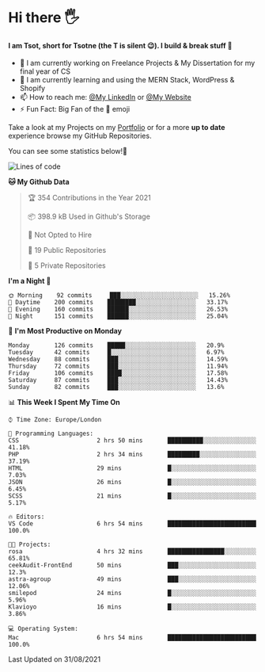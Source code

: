 # Hi there :raised_hand_with_fingers_splayed:
#### I am Tsot, short for Tsotne (the T is silent :wink:). I build & break stuff :space_invader:
- :telescope: I am currently working on Freelance Projects & My Dissertation for my final year of CS
- :seedling: I am currently learning and using the MERN Stack, WordPress & Shopify
- :mailbox: How to reach me: [@My LinkedIn](https://www.linkedin.com/in/tsotne-gvadzabia/) or [@My Website](https://tsotnegvadzabia.me/contact)
- :zap: Fun Fact: Big Fan of the :space_invader: emoji

Take a look at my Projects on my [Portfolio](https://tsotne.co.uk/) or for a more **up to date** experience browse my GitHub Repositories.

You can see some statistics below!:space_invader:
<!--START_SECTION:waka-->
![Lines of code](https://img.shields.io/badge/From%20Hello%20World%20I%27ve%20Written-3.5%20million%20lines%20of%20code-blue)

**🐱 My Github Data** 

> 🏆 354 Contributions in the Year 2021
 > 
> 📦 398.9 kB Used in Github's Storage 
 > 
> 🚫 Not Opted to Hire
 > 
> 📜 19 Public Repositories 
 > 
> 🔑 5 Private Repositories  
 > 
**I'm a Night 🦉** 

```text
🌞 Morning    92 commits     ███░░░░░░░░░░░░░░░░░░░░░░   15.26% 
🌆 Daytime    200 commits    ████████░░░░░░░░░░░░░░░░░   33.17% 
🌃 Evening    160 commits    ██████░░░░░░░░░░░░░░░░░░░   26.53% 
🌙 Night      151 commits    ██████░░░░░░░░░░░░░░░░░░░   25.04%

```
📅 **I'm Most Productive on Monday** 

```text
Monday       126 commits    █████░░░░░░░░░░░░░░░░░░░░   20.9% 
Tuesday      42 commits     █░░░░░░░░░░░░░░░░░░░░░░░░   6.97% 
Wednesday    88 commits     ███░░░░░░░░░░░░░░░░░░░░░░   14.59% 
Thursday     72 commits     ███░░░░░░░░░░░░░░░░░░░░░░   11.94% 
Friday       106 commits    ████░░░░░░░░░░░░░░░░░░░░░   17.58% 
Saturday     87 commits     ███░░░░░░░░░░░░░░░░░░░░░░   14.43% 
Sunday       82 commits     ███░░░░░░░░░░░░░░░░░░░░░░   13.6%

```


📊 **This Week I Spent My Time On** 

```text
⌚︎ Time Zone: Europe/London

💬 Programming Languages: 
CSS                      2 hrs 50 mins       ██████████░░░░░░░░░░░░░░░   41.18% 
PHP                      2 hrs 34 mins       █████████░░░░░░░░░░░░░░░░   37.19% 
HTML                     29 mins             █░░░░░░░░░░░░░░░░░░░░░░░░   7.03% 
JSON                     26 mins             █░░░░░░░░░░░░░░░░░░░░░░░░   6.45% 
SCSS                     21 mins             █░░░░░░░░░░░░░░░░░░░░░░░░   5.17%

🔥 Editors: 
VS Code                  6 hrs 54 mins       █████████████████████████   100.0%

🐱‍💻 Projects: 
rosa                     4 hrs 32 mins       ████████████████░░░░░░░░░   65.81% 
ceekAudit-FrontEnd       50 mins             ███░░░░░░░░░░░░░░░░░░░░░░   12.3% 
astra-agroup             49 mins             ███░░░░░░░░░░░░░░░░░░░░░░   12.06% 
smilepod                 24 mins             █░░░░░░░░░░░░░░░░░░░░░░░░   5.96% 
Klavioyo                 16 mins             █░░░░░░░░░░░░░░░░░░░░░░░░   3.86%

💻 Operating System: 
Mac                      6 hrs 54 mins       █████████████████████████   100.0%

```


 Last Updated on 31/08/2021
<!--END_SECTION:waka-->
